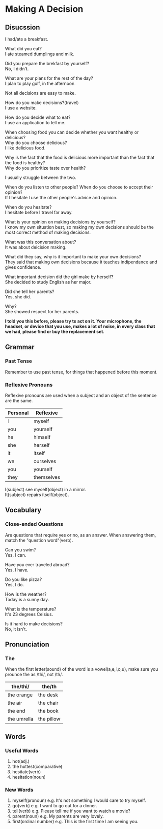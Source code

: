 # Making A Decision
## Disucssion
I had/ate a breakfast.  

What did you eat?  
I ate steamed dumplings and milk.  

Did you prepare the brekfast by yourself?  
No, I didn't.  

What are your plans for the rest of the day?  
I plan to play golf, in the afternoon.  

Not all decisions are easy to make.  

How do you make decisions?(travel)  
I use a website.  

How do you decide what to eat?  
I use an application to tell me.  

When choosing food you can decide whether you want healthy or delicious?  
Why do you choose delicious?  
I like delicious food.  

Why is the fact that the food is delicious more important than the fact that the food is healthy?  
Why do you prioritize taste over health?  

I usually struggle between the two.  

When do you listen to other people? When do you choose to accept their opinion?  
If I hesitate I use the other people's advice and opinion.  

When do you hesitate?  
I hesitate before I travel far away.  

What is your opinion on making decisions by yourself?  
I know my own situation best, so making my own decisions should be the most correct method of making decisions.  

What was this conversation about?  
It was about deicision making.  

What did they say, why is it important to make your own decisions?  
They said that making own decisions because it teaches indipendance and gives confidence.  

What important decision did the girl make by herself?  
She decided to study English as her major.  

Did she tell her parents?  
Yes, she did.  

Why?  
She showed respect for her parents.  


**I told you this before, please try to act on it. Your microphone, the headset, or device that you use, makes a lot of noise, in every class that we had, please find or buy the replacement set.**

## Grammar
### Past Tense
Remember to use past tense, for things that happened before this moment.

### Reflexive Pronouns
Reflexive pronouns are used when a subject and an object of the sentence are the same.  

| Personal | Reflexive
| --- | ---
| i | myself
| you | yourself
| he | himself
| she | herself
| it | itself
| we | ourselves
| you | yourself
| they | themselves

I(subject) see myself(object) in a mirror.  
It(subject) repairs itself(object).  

## Vocabulary
### Close-ended Questions
Are questions that require yes or no, as an answer. When answering them, match the "question word"(verb).  

Can you swim?  
Yes, I can.  

Have you ever traveled abroad?  
Yes, I have.  

Do you like pizza?  
Yes, I do.  

How is the weather?  
Today is a sunny day.  

What is the temperature?  
It's 23 degrees Celsius.  

Is it hard to make decisions?  
No, it isn't.  


## Pronunciation
### The
When the first letter(sound) of the word is a vowel(a,e,i,o,u), make sure you prounce the as /thi/, not /th/.  

| the/thi/ | the/th
| --- | ---
| the orange | the desk
| the air | the chair
| the end | the book
| the umrella | the pillow

## Words
### Useful Words
1. hot(adj.)
1. the hottest(comparative)
1. hesitate(verb)
1. hesitation(noun)

### New Words
1. myself(pronoun) e.g. It's not something I would care to try myself.
1. go(verb) e.g. I want to go out for a dinner.
1. tell(verb) e.g. Please tell me if you want to watch a movie?
1. parent(noun) e.g. My parents are very lovely.
1. first(ordinal number) e.g. This is the first time I am seeing you.
